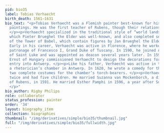 ```yaml
---
pid: bio35
label: Tobias Verhaecht
birth_death: 1561–1631
bio_text: "<p>Tobias Verhaecht was a Flemish painter best-known for his landscape
  paintings. He was the first teacher of Rubens, though their relationship was brief.
  </p><p>Verhaecht specialized in the traditional style of “world landscape,” for
  which Pieter Brueghel the Elder was well-known, and also completed several paintings
  of the Tower of Babel, which contain figures by Jan Brueghel the Elder or his studio.
  Early in his career, Verhaecht was active in Florence, where he worked under the
  patronage of Francesco I, Grand Duke of Tuscany. In 1590, he joined Antwerp’s Guild
  of Saint Luke and was appointed as deacon several years later. In 1594, Archduke
  Ernst of Hungary commissioned Verhaecht to design the decorations for his triumphal
  entry into Antwerp. </p><p>Like his father, Verhaecht was active in the Gillyflower,
  a rhetorician’s chamber in Antwerp. In 1620, he wrote a comedy for them and provided
  two complete costumes for the chamber’s torch-bearers. </p><p>Verhaecht was married
  twice and had five children. He married Suzanna van Mockenborch, a distant relative
  of Rubens, in 1591. He married Esther Pamphi in 1596, a year after Suzanna’s death.
  </p>"
bio_author: Rigby Philips
role: collaborator
status_profession: painter
order: '34'
layout: biography_item
collection: biographies
thumbnail: "/img/derivatives/simple/bio35/thumbnail.jpg"
full: "/img/derivatives/simple/bio35/fullwidth.jpg"
---
```

